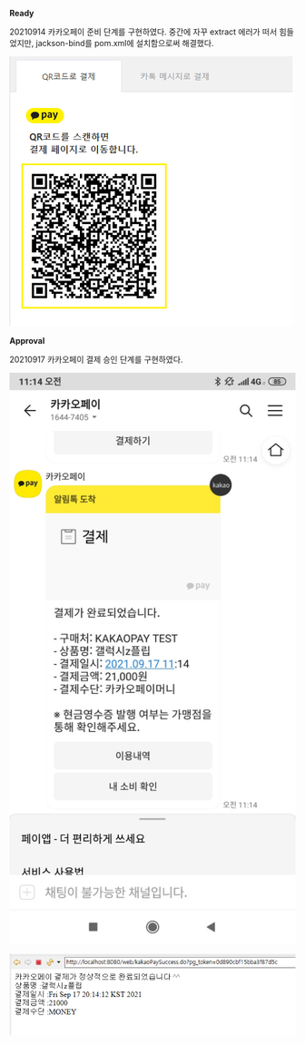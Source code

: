 __Ready__

20210914 카카오페이 준비 단계를 구현하였다.
중간에 자꾸 extract 에러가 떠서 힘들었지만, jackson-bind를 pom.xml에 설치함으로써 해결했다.

![result](/assets/Ready.png)


__Approval__

20210917 카카오페이 결제 승인 단계를 구현하였다.

![result2](/assets/Approval.jpg)

![result2](/assets/Approval2.png)